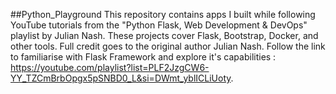 ##Python_Playground
This repository contains apps I built while following YouTube tutorials from the "Python Flask, Web Development & DevOps" playlist by Julian Nash. 
These projects cover Flask, Bootstrap, Docker, and other tools. Full credit goes to the original author Julian Nash.
Follow the link to familiarise with Flask Framework and explore it's capabilities : https://youtube.com/playlist?list=PLF2JzgCW6-YY_TZCmBrbOpgx5pSNBD0_L&si=DWmt_yblICLiUoty.
